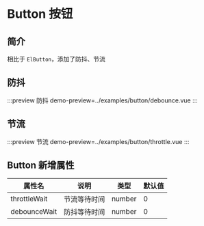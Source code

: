 # Button 按钮

## 简介

相比于 `ElButton`，添加了防抖、节流

## 防抖

:::preview 防抖
demo-preview=../examples/button/debounce.vue
:::

## 节流

:::preview 节流
demo-preview=../examples/button/throttle.vue
:::

## Button 新增属性

| 属性名       | 说明         | 类型   | 默认值 |
| ------------ | ------------ | ------ | ------ |
| throttleWait | 节流等待时间 | number | 0      |
| debounceWait | 防抖等待时间 | number | 0      |
